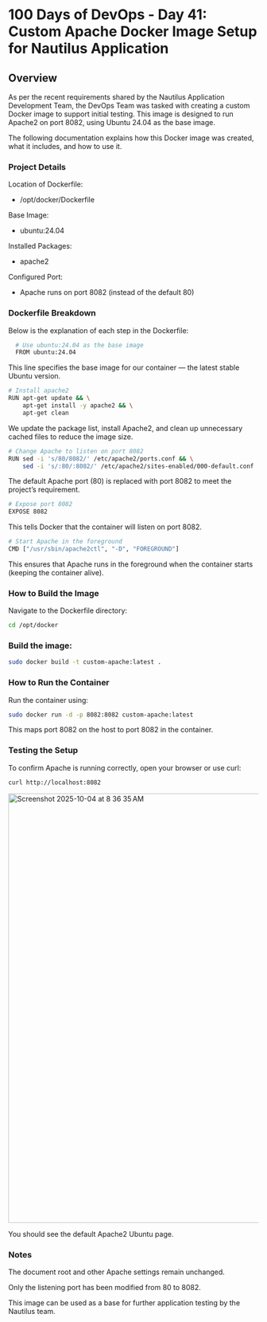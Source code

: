 # 100 Days of DevOps - Day 41: Custom Apache Docker Image Setup for Nautilus Application

## Overview
As per the recent requirements shared by the Nautilus Application Development Team, the DevOps Team was tasked with creating a custom Docker image to support initial testing.
This image is designed to run Apache2 on port 8082, using Ubuntu 24.04 as the base image.

The following documentation explains how this Docker image was created, what it includes, and how to use it.

### Project Details

Location of Dockerfile:
 - /opt/docker/Dockerfile

Base Image:
 - ubuntu:24.04

Installed Packages:
 - apache2

Configured Port:
 - Apache runs on port 8082 (instead of the default 80)

### Dockerfile Breakdown

Below is the explanation of each step in the Dockerfile:
```bash
  # Use ubuntu:24.04 as the base image
  FROM ubuntu:24.04
```
This line specifies the base image for our container — the latest stable Ubuntu version.
```bash
# Install apache2
RUN apt-get update && \
    apt-get install -y apache2 && \
    apt-get clean
```
We update the package list, install Apache2, and clean up unnecessary cached files to reduce the image size.
```bash
# Change Apache to listen on port 8082
RUN sed -i 's/80/8082/' /etc/apache2/ports.conf && \
    sed -i 's/:80/:8082/' /etc/apache2/sites-enabled/000-default.conf
```
The default Apache port (80) is replaced with port 8082 to meet the project’s requirement.
```bash
# Expose port 8082
EXPOSE 8082
```
This tells Docker that the container will listen on port 8082.

```bash
# Start Apache in the foreground
CMD ["/usr/sbin/apache2ctl", "-D", "FOREGROUND"]
```
This ensures that Apache runs in the foreground when the container starts (keeping the container alive).

### How to Build the Image

Navigate to the Dockerfile directory:
```bash
cd /opt/docker
```

### Build the image:
```bash
sudo docker build -t custom-apache:latest .
```
### How to Run the Container

Run the container using:
```bash
sudo docker run -d -p 8082:8082 custom-apache:latest
```

This maps port 8082 on the host to port 8082 in the container.

### Testing the Setup

To confirm Apache is running correctly, open your browser or use curl:
```bash
curl http://localhost:8082
```

<img width="1801" height="862" alt="Screenshot 2025-10-04 at 8 36 35 AM" src="https://github.com/user-attachments/assets/9cb33515-2c39-418a-a907-2b7f2ba3f11a" />

You should see the default Apache2 Ubuntu page.

### Notes

The document root and other Apache settings remain unchanged.

Only the listening port has been modified from 80 to 8082.

This image can be used as a base for further application testing by the Nautilus team.

